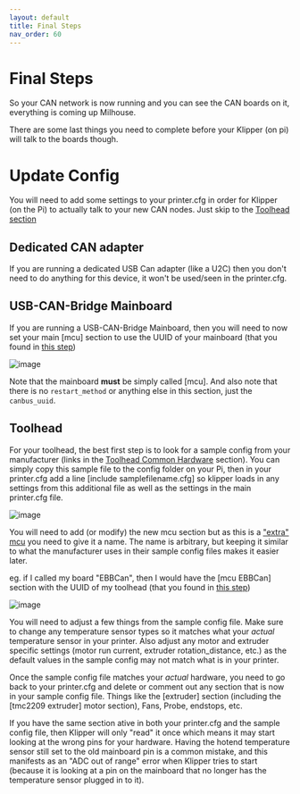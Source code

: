 ```yaml
---
layout: default 
title: Final Steps
nav_order: 60
---
```


# Final Steps

So your CAN network is now running and you can see the CAN boards on it, everything is coming up Milhouse.

There are some last things you need to complete before your Klipper (on pi) will talk to the boards though.

# Update Config

You will need to add some settings to your printer.cfg in order for Klipper (on the Pi) to actually talk to your new CAN nodes. Just skip to the [Toolhead section](./Final_Steps#toolhead)

## Dedicated CAN adapter

If you are running a dedicated USB Can adapter (like a U2C) then you don't need to do anything for this device, it won't be used/seen in the printer.cfg. 

## USB-CAN-Bridge Mainboard

If you are running a USB-CAN-Bridge Mainboard, then you will need to now set your main [mcu] section to use the UUID of your mainboard (that you found in [this step](./mainboard_flashing#klipper-is-now-installed))

![image](https://github.com/Esoterical/voron_canbus/assets/124253477/11040725-aa0f-4f98-bb8d-df4420320096)


Note that the mainboard **must** be simply called [mcu]. And also note that there is no `restart_method` or anything else in this section, just the `canbus_uuid`.

## Toolhead

For your toolhead, the best first step is to look for a sample config from your manufacturer (links in the [Toolhead Common Hardware](./toolhead_flashing/common_hardware) section). You can simply copy this sample file to the config folder on your Pi, then in your printer.cfg add a line [include samplefilename.cfg] so klipper loads in any settings from this additional file as well as the settings in the main printer.cfg file.

![image](https://github.com/user-attachments/assets/6f322043-b750-48d2-a4fb-25c6e2bed6ee)

You will need to add (or modify) the new mcu section but as this is a ["extra" mcu](https://www.klipper3d.org/Config_Reference.html#mcu-my_extra_mcu) you need to give it a name. The name is arbitrary, but keeping it similar to what the manufacturer uses in their sample config files makes it easier later.

eg. if I called my board "EBBCan", then I would have the [mcu EBBCan] section with the UUID of my toolhead (that you found in [this step](./toolhead_flashing#klipper-is-now-installed))

![image](https://github.com/Esoterical/voron_canbus/assets/124253477/4f3d2478-490b-41d9-8ee1-322d4a7f8117)

You will need to adjust a few things from the sample config file. Make sure to change any temperature sensor types so it matches what your *actual* temperature sensor in your printer. Also adjust any motor and extruder specific settings (motor run current, extruder rotation_distance, etc.) as the default values in the sample config may not match what is in your printer.

Once the sample config file matches your *actual* hardware, you need to go back to your printer.cfg and delete or comment out any section that is now in your sample config file. Things like the [extruder] section (including the [tmc2209 extruder] motor section), Fans, Probe, endstops, etc.

If you have the same section ative in both your printer.cfg and the sample config file, then Klipper will only "read" it once which means it may start looking at the wrong pins for your hardware. Having the hotend temperature sensor still set to the old mainboard pin is a common mistake, and this manifests as an "ADC out of range" error when Klipper tries to start (because it is looking at a pin on the mainboard that no longer has the temperature sensor plugged in to it).




